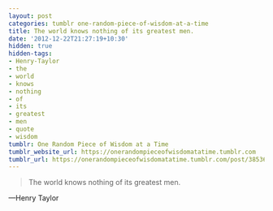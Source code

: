 ```yaml
---
layout: post
categories: tumblr one-random-piece-of-wisdom-at-a-time
title: The world knows nothing of its greatest men.
date: '2012-12-22T21:27:19+10:30'
hidden: true
hidden-tags:
- Henry-Taylor
- the
- world
- knows
- nothing
- of
- its
- greatest
- men
- quote
- wisdom
tumblr: One Random Piece of Wisdom at a Time
tumblr_website_url: https://onerandompieceofwisdomatatime.tumblr.com
tumblr_url: https://onerandompieceofwisdomatatime.tumblr.com/post/38536355131/the-world-knows-nothing-of-its-greatest-men
---
```

> The world knows nothing of its greatest men.

—Henry Taylor
